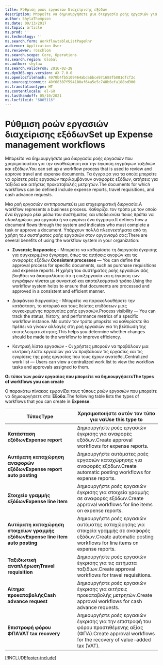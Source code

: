 ```yaml
---
title: Ρύθμιση ροών εργασιών διαχείρισης εξόδων
description: Μπορείτε να δημιουργήσετε μια διεργασία ροής εργασιών για την αναθεώρηση και την έγκριση εγγράφων ταξιδιών και εξόδων.
author: ShylaThompson
ms.date: 09/13/2017
ms.topic: article
ms.prod: ''
ms.technology: ''
ms.search.form: WorkflowtableListPageRnr
audience: Application User
ms.reviewer: roschlom
ms.search.scope: Core, Operations
ms.search.region: Global
ms.author: shylaw
ms.search.validFrom: 2016-02-28
ms.dyn365.ops.version: AX 7.0.0
ms.openlocfilehash: 4070b4fb5109464abdabbce971688fb881dfcf2c
ms.sourcegitcommit: 40f68387f594180af64a5e5c748b6efa188bd300
ms.translationtype: HT
ms.contentlocale: el-GR
ms.lasthandoff: 05/10/2021
ms.locfileid: "6005116"
---
```

# <a name="set-up-expense-management-workflows"></a><span data-ttu-id="513c1-103">Ρύθμιση ροών εργασιών διαχείρισης εξόδων</span><span class="sxs-lookup"><span data-stu-id="513c1-103">Set up Expense management workflows</span></span>

<span data-ttu-id="513c1-104">Μπορείτε να δημιουργήσετε μια διεργασία ροής εργασιών που χρησιμοποιείται για την αναθεώρηση και την έγκριση εγγράφων ταξιδιών και εξόδων.</span><span class="sxs-lookup"><span data-stu-id="513c1-104">You can set up a workflow process that is used to review and approve travel and expense documents.</span></span> <span data-ttu-id="513c1-105">Τα έγγραφα για τα οποία μπορείτε να ορίσετε ροές εργασιών περιλαμβάνουν αναφορές εξόδων, αιτήσεις για ταξίδια και αιτήσεις προκαταβολής μετρητών.</span><span class="sxs-lookup"><span data-stu-id="513c1-105">The documents for which workflows can be defined include expense reports, travel requisitions, and cash advance requests.</span></span>

<span data-ttu-id="513c1-106">Μια ροή εργασιών αντιπροσωπεύει μια επιχειρηματική διεργασία.</span><span class="sxs-lookup"><span data-stu-id="513c1-106">A workflow represents a business process.</span></span> <span data-ttu-id="513c1-107">Καθορίζει τον τρόπο με τον οποίο ένα έγγραφο ρέει μέσω του συστήματος και υποδεικνύει ποιος πρέπει να ολοκληρώσει μια εργασία ή να εγκρίνει ένα έγγραφο.</span><span class="sxs-lookup"><span data-stu-id="513c1-107">It defines how a document flows through the system and indicates who must complete a task or approve a document.</span></span> <span data-ttu-id="513c1-108">Υπάρχουν πολλά πλεονεκτήματα από τη χρήση του συστήματος ροής εργασιών στον οργανισμό σας:</span><span class="sxs-lookup"><span data-stu-id="513c1-108">There are several benefits of using the workflow system in your organization:</span></span>

-   <span data-ttu-id="513c1-109">**Συνεπείς διεργασίες** - Μπορείτε να καθορίσετε τη διεργασία έγκρισης για συγκεκριμένα έγγραφα, όπως τις αιτήσεις αγορών και τις αναφορές εξόδων.</span><span class="sxs-lookup"><span data-stu-id="513c1-109">**Consistent processes** — You can define the approval process for specific documents, such as purchase requisitions and expense reports.</span></span> <span data-ttu-id="513c1-110">Η χρήση του συστήματος ροής εργασιών σάς βοηθάει να διασφαλίσετε ότι η επεξεργασία και η έγκριση των εγγράφων γίνεται με συνεκτικό και αποτελεσματικό τρόπο.</span><span class="sxs-lookup"><span data-stu-id="513c1-110">Using the workflow system helps to ensure that documents are processed and approved in a consistent and efficient manner.</span></span>

-   <span data-ttu-id="513c1-111">Διαφάνεια διεργασίας - Μπορείτε να παρακολουθήσετε την κατάσταση, το ιστορικό και τους δείκτες επιδόσεων μιας συγκεκριμένης παρουσίας ροής εργασιών.</span><span class="sxs-lookup"><span data-stu-id="513c1-111">Process visibility — You can track the status, history, and performance metrics of a specific workflow instance.</span></span> <span data-ttu-id="513c1-112">Με αυτόν τον τρόπο μπορείτε να καθορίσετε θα πρέπει να γίνουν αλλαγές στη ροή εργασιών για τη βελτίωση της αποτελεσματικότητας.</span><span class="sxs-lookup"><span data-stu-id="513c1-112">This helps you determine whether changes should be made to the workflow to improve efficiency.</span></span>

-   <span data-ttu-id="513c1-113">Κεντρική λίστα εργασιών - Οι χρήστες μπορούν να προβάλουν μια κεντρική λίστα εργασιών για να προβάλουν τις εργασίες και τις εγκρίσεις της ροής εργασίας που τους έχουν ανατεθεί.</span><span class="sxs-lookup"><span data-stu-id="513c1-113">Centralized work list — Users can view a centralized work list to view the workflow tasks and approvals assigned to them.</span></span> 

<span data-ttu-id="513c1-114">**Οι τύποι των ροών εργασίας που μπορείτε να δημιουργήσετε**</span><span class="sxs-lookup"><span data-stu-id="513c1-114">**The types of workflows you can create**</span></span>

<span data-ttu-id="513c1-115">Ο παρακάτω πίνακας εμφανίζει τους τύπους ροών εργασιών που μπορείτε να δημιουργήσετε στα **Έξοδα**.</span><span class="sxs-lookup"><span data-stu-id="513c1-115">The following table lists the types of workflows that you can create in **Expense**.</span></span>


|              <span data-ttu-id="513c1-116"><strong>Τύπος</strong></span><span class="sxs-lookup"><span data-stu-id="513c1-116"><strong>Type</strong></span></span>              |                   <span data-ttu-id="513c1-117"><strong>Χρησιμοποιήστε αυτόν τον τύπο για να</strong></span><span class="sxs-lookup"><span data-stu-id="513c1-117"><strong>Use this type to</strong></span></span>                   |
|-------------------------------------------------|-----------------------------------------------------------------------|
|         <span data-ttu-id="513c1-118"><strong>Κατάσταση εξόδων</strong></span><span class="sxs-lookup"><span data-stu-id="513c1-118"><strong>Expense report</strong></span></span>         |            <span data-ttu-id="513c1-119">Δημιουργήστε ροές εργασιών έγκρισης για αναφορές εξόδων.</span><span class="sxs-lookup"><span data-stu-id="513c1-119">Create approval workflows for expense reports.</span></span>             |
|  <span data-ttu-id="513c1-120"><strong>Αυτόματη καταχώρηση αναφορών εξόδων</strong></span><span class="sxs-lookup"><span data-stu-id="513c1-120"><strong>Expense report auto posting</strong></span></span>   |        <span data-ttu-id="513c1-121">Δημιουργήστε αυτόματες ροές εργασιών καταχώρησης για αναφορές εξόδων.</span><span class="sxs-lookup"><span data-stu-id="513c1-121">Create automatic posting workflows for expense reports.</span></span>        |
|       <span data-ttu-id="513c1-122"><strong>Στοιχείο γραμμής εξόδων</strong></span><span class="sxs-lookup"><span data-stu-id="513c1-122"><strong>Expense line item</strong></span></span>        |     <span data-ttu-id="513c1-123">Δημιουργήστε ροές εργασιών έγκρισης για στοιχεία γραμμής σε αναφορές εξόδων.</span><span class="sxs-lookup"><span data-stu-id="513c1-123">Create approval workflows for line items on expense reports.</span></span>      |
| <span data-ttu-id="513c1-124"><strong>Αυτόματη καταχώρηση στοιχείων γραμμής εξόδων</strong></span><span class="sxs-lookup"><span data-stu-id="513c1-124"><strong>Expense line item auto posting</strong></span></span> | <span data-ttu-id="513c1-125">Δημιουργήστε ροές εργασιών αυτόματης καταχώρησης για στοιχεία γραμμής σε αναφορές εξόδων.</span><span class="sxs-lookup"><span data-stu-id="513c1-125">Create automatic posting workflows for line items on expense reports.</span></span> |
|       <span data-ttu-id="513c1-126"><strong>Ταξιδιωτική αναπλήρωση</strong></span><span class="sxs-lookup"><span data-stu-id="513c1-126"><strong>Travel requisition</strong></span></span>       |          <span data-ttu-id="513c1-127">Δημιουργήστε ροές εργασιών έγκρισης για τις αιτήματα ταξιδίων.</span><span class="sxs-lookup"><span data-stu-id="513c1-127">Create approval workflows for travel requisitions.</span></span>           |
|      <span data-ttu-id="513c1-128"><strong>Αίτημα προκαταβολής</strong></span><span class="sxs-lookup"><span data-stu-id="513c1-128"><strong>Cash advance request</strong></span></span>      |         <span data-ttu-id="513c1-129">Δημιουργήστε ροές εργασιών έγκρισης για αιτήσεις προκαταβολής μετρητών.</span><span class="sxs-lookup"><span data-stu-id="513c1-129">Create approval workflows for cash advance requests.</span></span>          |
|        <span data-ttu-id="513c1-130"><strong>Επιστροφή φόρου ΦΠΑ</strong></span><span class="sxs-lookup"><span data-stu-id="513c1-130"><strong>VAT tax recovery</strong></span></span>        | <span data-ttu-id="513c1-131">Δημιουργήστε ροές εργασιών έγκρισης για την επιστροφή του φόρου προστιθέμενης αξίας (ΦΠΑ).</span><span class="sxs-lookup"><span data-stu-id="513c1-131">Create approval workflows for the recovery of value-added tax (VAT).</span></span>  |



[!INCLUDE[footer-include](../includes/footer-banner.md)]